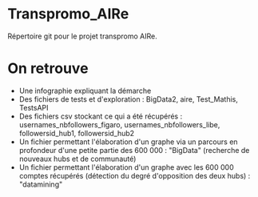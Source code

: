 # Transpromo_AIRe
Répertoire git pour le projet transpromo AIRe.

# On retrouve

  - Une infographie expliquant la démarche
  - Des fichiers de tests et d'exploration : BigData2, aire, Test_Mathis, TestsAPI
  - Des fichiers csv stockant ce qui a été récupérés : usernames_nbfollowers_figaro, usernames_nbfollowers_libe, followersid_hub1, followersid_hub2
  - Un fichier permettant l'élaboration d'un graphe via un parcours en profondeur d'une petite partie des 600 000 : "BigData" (recherche de nouveaux hubs et de communauté)
  - Un fichier permettant l'élaboration d'un graphe avec les 600 000 comptes récupérés (détection du degré d'opposition des deux hubs) : "datamining"
